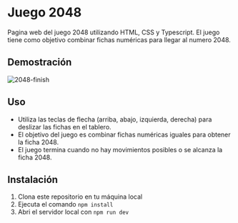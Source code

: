 # Juego 2048

Pagina web del juego 2048 utilizando HTML, CSS y Typescript. El juego tiene como objetivo combinar fichas numéricas para llegar al numero 2048.

## Demostración

![2048-finish](https://github.com/JuanPE44/2048/assets/89142353/241cd0f9-eb71-451a-998f-0dbd98a24532)

## Uso

- Utiliza las teclas de flecha (arriba, abajo, izquierda, derecha) para deslizar las fichas en el tablero.
- El objetivo del juego es combinar fichas numéricas iguales para obtener la ficha 2048.
- El juego termina cuando no hay movimientos posibles o se alcanza la ficha 2048.

## Instalación

1. Clona este repositorio en tu máquina local
2. Ejecuta el comando `npm install`
3. Abri el servidor local con `npm run dev`
